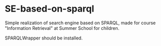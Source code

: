 # SE-based-on-sparql
Simple realization of search engine based on SPARQL, made for course "Information Retrieval" at Summer School for children.

SPARQLWrapper should be installed.
